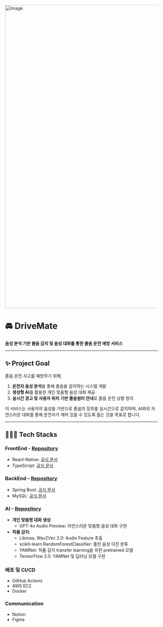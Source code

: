 <img width="1000" alt="image" src="https://github.com/user-attachments/assets/137dad5f-a6cc-4320-b576-1457bb3f8a32" />


# 🚘 DriveMate


**음성 분석 기반 졸음 감지 및 음성 대화를 통한 졸음 운전 예방 서비스**

---

## ✨ Project Goal
졸음 운전 사고를 예방하기 위해,
1. **운전자 음성 분석**을 통해 졸음을 감지하는 시스템 개발
2. **생성형 AI**를 활용한 개인 맞춤형 음성 대화 제공
3. **실시간 경고 및 사용자 위치 기반 졸음쉼터 안내**로 졸음 운전 상황 방지

이 서비스는 사용자의 음성을 기반으로 졸음의 징후를 실시간으로 감지하며, AI와의 자연스러운 대화를 통해 운전자가 깨어 있을 수 있도록 돕는 것을 목표로 합니다.

---

## 👩🏻‍💻 Tech Stacks         

### FrontEnd - [Repository](https://github.com/EwhaCapstone-X10/Client)
- React-Native: [공식 문서](https://ko.legacy.reactjs.org/)
- TypeScript: [공식 문서](https://www.typescriptlang.org/ko/)

### BackEnd - [Repository](https://github.com/EwhaCapstone-X10/Server)
- Spring Boot: [공식 문서](https://spring.io/projects/spring-boot)
- MySQL: [공식 문서](https://www.mysql.com)

### AI - [Repository](https://github.com/EwhaCapstone-X10/AI)
- **개인 맞춤형 대화 생성**:
  - GPT-4o Audio Preview: 자연스러운 맞춤형 음성 대화 구현
- **하품 감지**:
  - Librosa, Wav2Vec 2.0: Audio Feature 추출
  - scikit-learn RandomForestClassifier: 졸린 음성 이진 분류
  - YAMNet: 하품 감지 transfer learning을 위한 pretrained 모델
  - TensorFlow 2.0: YAMNet 및 딥러닝 모델 구현

### 배포 및 CI/CD
- GitHub Actions
- AWS EC2
- Docker

### Communication
- Notion
- Figma

<br/>

